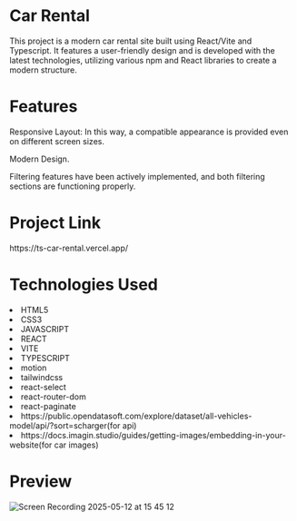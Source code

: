<h1>Car Rental</h1>
  
<p>This project is a modern car rental site built using React/Vite and Typescript. It features a user-friendly design and is developed with the latest technologies, utilizing various npm and React libraries to create a modern structure.</p>

<h1>Features</h1>

<p>Responsive Layout: In this way, a compatible appearance is provided even on different screen sizes.</p>
<p>Modern Design.</p>
<p>Filtering features have been actively implemented, and both filtering sections are functioning properly.</p>

<h1>Project Link</h1>
<p>https://ts-car-rental.vercel.app/</p>

<h1>Technologies Used</h1>

<li>HTML5</li>
<li>CSS3</li>
<li>JAVASCRIPT</li>
<li>REACT</li>
<li>VITE</li>
<li>TYPESCRIPT</li>
<li>motion</li>
<li>tailwindcss</li>
<li>react-select</li>
<li>react-router-dom</li>
<li>react-paginate</li>
<li>https://public.opendatasoft.com/explore/dataset/all-vehicles-model/api/?sort=scharger(for api)</li>
<li>https://docs.imagin.studio/guides/getting-images/embedding-in-your-website(for car images)</li>

<h1>Preview</h1>

![Screen Recording 2025-05-12 at 15 45 12](https://github.com/user-attachments/assets/30e233b7-bd1a-407e-bed8-a6cda9b65f89)

